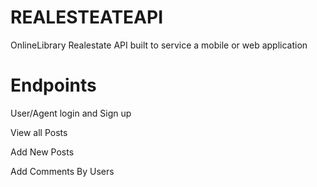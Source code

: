 # REALESTEATEAPI
OnlineLibrary Realestate API built to service a mobile or web application
# Endpoints
  User/Agent login and Sign up
  
  View all Posts
  
  Add New Posts
  
  Add Comments By Users



